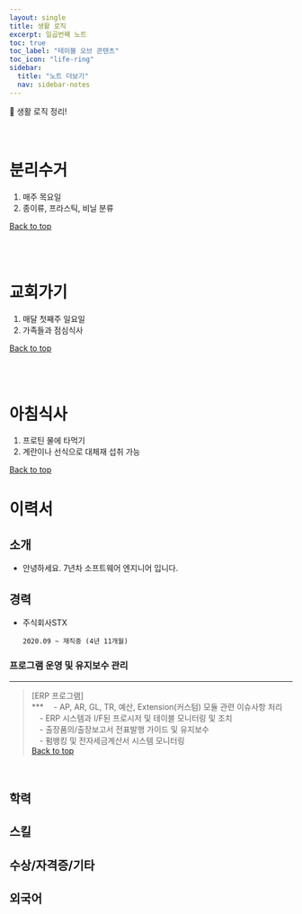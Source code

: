 ```yaml
---
layout: single
title: 생활 로직
excerpt: 일곱번째 노트
toc: true
toc_label: "테이블 오브 콘텐츠"
toc_icon: "life-ring"
sidebar:
  title: "노트 더보기"
  nav: sidebar-notes
---
```


🏡 생활 로직 정리!
<br><br><br>
# 분리수거
  1. 매주 목요일
  2. 종이류, 프라스틱, 비닐 분류
     
<a href="#" class="btn btn--success">Back to top</a>
<br>

<br><br>
# 교회가기
  1. 매달 첫째주 일요일
  2. 가족들과 점심식사
     
<a href="#" class="btn btn--success">Back to top</a>
<br>

<br><br>
# 아침식사
  1. 프로틴 물에 타먹기
  2. 계란이나 선식으로 대체재 섭취 가능

<a href="#" class="btn btn--success">Back to top</a>
<br>

# 이력서
## 소개
- 안녕하세요. 7년차 소프트웨어 엔지니어 입니다.
  
## 경력
- 주식회사STX
  ```
  2020.09 ~ 재직중 (4년 11개월)
  ```
  
### 프로그램 운영 및 유지보수 관리 
***
> [ERP 프로그램] <br> ***
  &emsp;- AP, AR, GL, TR, 예산, Extension(커스텀) 모듈 관련 이슈사항 처리 <br>
  &emsp;- ERP 시스템과 I/F된 프로시저 및 테이블 모니터링 및 조치 <br>
  &emsp;- 출장품의/출장보고서 전표발행 가이드 및 유지보수 <br>
  &emsp;- 펌뱅킹 및 전자세금계산서 시스템 모니터링 <br>
<a href="#" class="btn btn--success">Back to top</a>
<br>
  
## 학력
## 스킬
## 수상/자격증/기타
## 외국어


